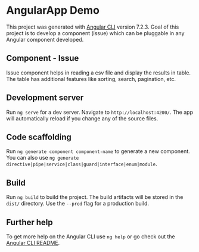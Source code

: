 # AngularApp Demo

This project was generated with [Angular CLI](https://github.com/angular/angular-cli) version 7.2.3.
Goal of this project is to develop a component (issue) which can be pluggable in any Angular component developed.

## Component - Issue

Issue component helps in reading a csv file and display the results in table. The table has additional features like sorting, search, pagination, etc.

## Development server

Run `ng serve` for a dev server. Navigate to `http://localhost:4200/`. The app will automatically reload if you change any of the source files.

## Code scaffolding

Run `ng generate component component-name` to generate a new component. You can also use `ng generate directive|pipe|service|class|guard|interface|enum|module`.

## Build

Run `ng build` to build the project. The build artifacts will be stored in the `dist/` directory. Use the `--prod` flag for a production build.

## Further help

To get more help on the Angular CLI use `ng help` or go check out the [Angular CLI README](https://github.com/angular/angular-cli/blob/master/README.md).
